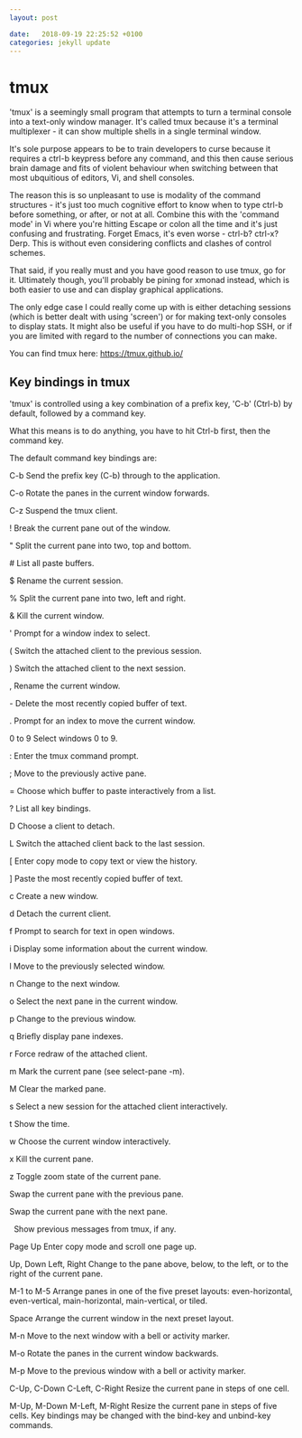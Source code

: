 ```yaml
---
layout: post

date:   2018-09-19 22:25:52 +0100
categories: jekyll update
---
```

tmux
====

'tmux' is a seemingly small program that attempts to turn a terminal
console into a text-only window manager. It's called tmux because it's a
terminal multiplexer - it can show multiple shells in a single terminal
window.

It's sole purpose appears to be to train developers to curse because it
requires a ctrl-b keypress before any command, and this then cause
serious brain damage and fits of violent behaviour when switching
between that most ubquitious of editors, Vi, and shell consoles.

The reason this is so unpleasant to use is modality of the command
structures - it's just too much cognitive effort to know when to type
ctrl-b before something, or after, or not at all. Combine this with the
'command mode' in Vi where you're hitting Escape or colon all the time
and it's just confusing and frustrating. Forget Emacs, it's even worse -
ctrl-b? ctrl-x? Derp. This is without even considering conflicts and
clashes of control schemes.

That said, if you really must and you have good reason to use tmux, go
for it. Ultimately though, you'll probably be pining for xmonad instead,
which is both easier to use and can display graphical applications.

The only edge case I could really come up with is either detaching
sessions (which is better dealt with using 'screen') or for making
text-only consoles to display stats. It might also be useful if you have
to do multi-hop SSH, or if you are limited with regard to the number of
connections you can make.

You can find tmux here: <https://tmux.github.io/>

Key bindings in tmux
--------------------

'tmux' is controlled using a key combination of a prefix key, 'C-b'
(Ctrl-b) by default, followed by a command key.

What this means is to do anything, you have to hit Ctrl-b first, then
the command key.

The default command key bindings are:

C-b Send the prefix key (C-b) through to the application.

C-o Rotate the panes in the current window forwards.

C-z Suspend the tmux client.

! Break the current pane out of the window.

\" Split the current pane into two, top and bottom.

\# List all paste buffers.

\$ Rename the current session.

\% Split the current pane into two, left and right.

& Kill the current window.

' Prompt for a window index to select.

( Switch the attached client to the previous session.

) Switch the attached client to the next session.

, Rename the current window.

\- Delete the most recently copied buffer of text.

. Prompt for an index to move the current window.

0 to 9 Select windows 0 to 9.

: Enter the tmux command prompt.

; Move to the previously active pane.

= Choose which buffer to paste interactively from a list.

? List all key bindings.

D Choose a client to detach.

L Switch the attached client back to the last session.

\[ Enter copy mode to copy text or view the history.

\] Paste the most recently copied buffer of text.

c Create a new window.

d Detach the current client.

f Prompt to search for text in open windows.

i Display some information about the current window.

l Move to the previously selected window.

n Change to the next window.

o Select the next pane in the current window.

p Change to the previous window.

q Briefly display pane indexes.

r Force redraw of the attached client.

m Mark the current pane (see select-pane -m).

M Clear the marked pane.

s Select a new session for the attached client interactively.

t Show the time.

w Choose the current window interactively.

x Kill the current pane.

z Toggle zoom state of the current pane.

Swap the current pane with the previous pane.

Swap the current pane with the next pane.

  Show previous messages from tmux, if any.

Page Up Enter copy mode and scroll one page up.

Up, Down Left, Right Change to the pane above, below, to the left, or to
the right of the current pane.

M-1 to M-5 Arrange panes in one of the five preset layouts:
even-horizontal, even-vertical, main-horizontal, main-vertical, or
tiled.

Space Arrange the current window in the next preset layout.

M-n Move to the next window with a bell or activity marker.

M-o Rotate the panes in the current window backwards.

M-p Move to the previous window with a bell or activity marker.

C-Up, C-Down C-Left, C-Right Resize the current pane in steps of one
cell.

M-Up, M-Down M-Left, M-Right Resize the current pane in steps of five
cells. Key bindings may be changed with the bind-key and unbind-key
commands.
